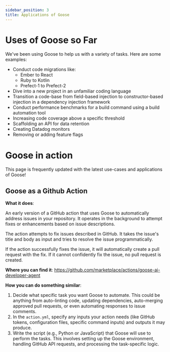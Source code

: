 ```yaml
---
sidebar_position: 3
title: Applications of Goose
---
```


# Uses of Goose so Far

We've been using Goose to help us with a variety of tasks. Here are some examples:

- Conduct code migrations like:
    - Ember to React
    - Ruby to Kotlin
    - Prefect-1 to Prefect-2
- Dive into a new project in an unfamiliar coding language
- Transition a code-base from field-based injection to constructor-based injection in a dependency injection framework
- Conduct performance benchmarks for a build command using a build automation tool
- Increasing code coverage above a specific threshold
- Scaffolding an API for data retention
- Creating Datadog monitors
- Removing or adding feature flags

# Goose in action

This page is frequently updated with the latest use-cases and applications of Goose!

## Goose as a Github Action

**What it does**: 

An early version of a GitHub action that uses Goose to automatically address issues in your repository. It operates in the background to attempt fixes or enhancements based on issue descriptions.

The action attempts to fix issues described in GitHub. It takes the issue's title and body as input and tries to resolve the issue programmatically.

If the action successfully fixes the issue, it will automatically create a pull request with the fix. If it cannot confidently fix the issue, no pull request is created.

**Where you can find it**: https://github.com/marketplace/actions/goose-ai-developer-agent

**How you can do something similar**:

1. Decide what specific task you want Goose to automate. This could be anything from auto-linting code, updating dependencies, auto-merging approved pull requests, or even automating responses to issue comments.
2. In the `action.yml`, specify any inputs your action needs (like GitHub tokens, configuration files, specific command inputs) and outputs it may produce.
3. Write the script (e.g., Python or JavaScript) that Goose will use to perform the tasks. This involves setting up the Goose environment, handling GitHub API requests, and processing the task-specific logic.
